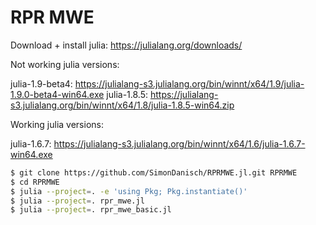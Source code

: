 # RPR MWE

Download + install julia:
https://julialang.org/downloads/

Not working julia versions:

julia-1.9-beta4: https://julialang-s3.julialang.org/bin/winnt/x64/1.9/julia-1.9.0-beta4-win64.exe
julia-1.8.5:     https://julialang-s3.julialang.org/bin/winnt/x64/1.8/julia-1.8.5-win64.zip

Working julia versions:

julia-1.6.7: https://julialang-s3.julialang.org/bin/winnt/x64/1.6/julia-1.6.7-win64.exe

```sh
$ git clone https://github.com/SimonDanisch/RPRMWE.jl.git RPRMWE
$ cd RPRMWE
$ julia --project=. -e 'using Pkg; Pkg.instantiate()'
$ julia --project=. rpr_mwe.jl
$ julia --project=. rpr_mwe_basic.jl
```

